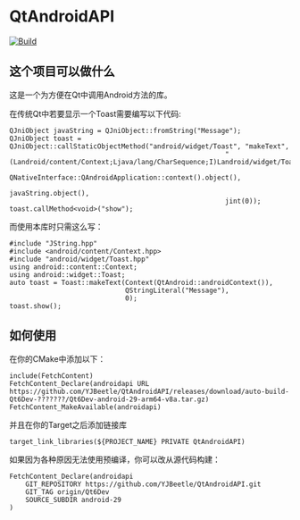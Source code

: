 # QtAndroidAPI

[![Build](https://github.com/YJBeetle/QtAndroidAPI/actions/workflows/Build.yaml/badge.svg?branch=Qt5)](https://github.com/YJBeetle/QtAndroidAPI/actions/workflows/Build.yaml)

## 这个项目可以做什么

这是一个为方便在Qt中调用Android方法的库。

在传统Qt中若要显示一个Toast需要编写以下代码:

    QJniObject javaString = QJniObject::fromString("Message");
    QJniObject toast = QJniObject::callStaticObjectMethod("android/widget/Toast", "makeText",
                                                          "(Landroid/content/Context;Ljava/lang/CharSequence;I)Landroid/widget/Toast;",
                                                          QNativeInterface::QAndroidApplication::context().object(),
                                                          javaString.object(),
                                                          jint(0));
    toast.callMethod<void>("show");

而使用本库时只需这么写：

    #include "JString.hpp"
    #include <android/content/Context.hpp>
    #include "android/widget/Toast.hpp"
    using android::content::Context;
    using android::widget::Toast;
    auto toast = Toast::makeText(Context(QtAndroid::androidContext()),
                                 QStringLiteral("Message"),
                                 0);
    toast.show();

## 如何使用

在你的CMake中添加以下：

    include(FetchContent)
    FetchContent_Declare(androidapi URL https://github.com/YJBeetle/QtAndroidAPI/releases/download/auto-build-Qt6Dev-???????/Qt6Dev-android-29-arm64-v8a.tar.gz)
    FetchContent_MakeAvailable(androidapi)

并且在你的Target之后添加链接库

    target_link_libraries(${PROJECT_NAME} PRIVATE QtAndroidAPI)

如果因为各种原因无法使用预编译，你可以改从源代码构建：

    FetchContent_Declare(androidapi
        GIT_REPOSITORY https://github.com/YJBeetle/QtAndroidAPI.git
        GIT_TAG origin/Qt6Dev
        SOURCE_SUBDIR android-29
    )
